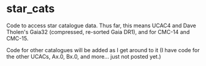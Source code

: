 # star_cats
Code to access star catalogue data.  Thus far,  this means UCAC4 and
Dave Tholen's Gaia32 (compressed,  re-sorted Gaia DR1),  and for
CMC-14 and CMC-15.

Code for other catalogues will be added as I get around to it (I have
code for the other UCACs,  Ax.0,  Bx.0,  and more...  just not posted yet.)

